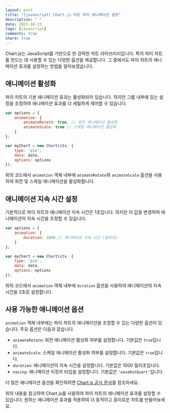 ```yaml
---
layout: post
title: "[javascript] Chart.js 차트 파이 애니메이션 설정"
description: " "
date: 2023-10-23
tags: [javascript]
comments: true
share: true
---
```


Chart.js는 JavaScript를 기반으로 한 강력한 차트 라이브러리입니다. 특히 파이 차트를 만드는 데 사용할 수 있는 다양한 옵션을 제공합니다. 그 중에서도 파이 차트의 애니메이션 효과를 설정하는 방법을 알아보겠습니다.

## 애니메이션 활성화

파이 차트의 기본 애니메이션 효과는 활성화되어 있습니다. 하지만 그룹 내부에 있는 설정을 조정하여 애니메이션 효과를 더 세밀하게 제어할 수 있습니다.

```javascript
var options = {
    animation: {
        animateRotate: true, // 회전 애니메이션 활성화
        animateScale: true // 스케일 애니메이션 활성화
    }
};

var myChart = new Chart(ctx, {
    type: 'pie',
    data: data,
    options: options
});
```

위의 코드에서 `animation` 객체 내부에 `animateRotate`와 `animateScale` 옵션을 사용하여 회전 및 스케일 애니메이션을 활성화합니다.

## 애니메이션 지속 시간 설정

기본적으로 파이 차트의 애니메이션 지속 시간은 1초입니다. 하지만 이 값을 변경하여 애니메이션의 지속 시간을 조정할 수 있습니다.

```javascript
var options = {
    animation: {
        duration: 2000 // 애니메이션 지속 시간 (밀리초)
    }
};

var myChart = new Chart(ctx, {
    type: 'pie',
    data: data,
    options: options
});
```

위의 코드에서 `animation` 객체 내부에 `duration` 옵션을 사용하여 애니메이션의 지속 시간을 2초로 설정합니다.

## 사용 가능한 애니메이션 옵션

`animation` 객체 내부에는 파이 차트의 애니메이션을 조정할 수 있는 다양한 옵션이 있습니다. 주요 옵션은 다음과 같습니다.

- `animateRotate`: 회전 애니메이션 활성화 여부를 설정합니다. 기본값은 `true`입니다.
- `animateScale`: 스케일 애니메이션 활성화 여부를 설정합니다. 기본값은 `true`입니다.
- `duration`: 애니메이션의 지속 시간을 설정합니다. 기본값은 1000 밀리초입니다.
- `easing`: 애니메이션 이징의 타입을 설정합니다. 기본값은 `'easeOutQuart'`입니다.

더 많은 애니메이션 옵션을 확인하려면 [Chart.js 공식 문서](https://www.chartjs.org/docs/latest/configuration/animations.html)를 참조하세요.

위의 내용을 참고하여 Chart.js를 사용하여 파이 차트의 애니메이션 효과를 설정할 수 있습니다. 원하는 애니메이션 효과를 적용하여 더 동적이고 흥미로운 차트를 만들어보세요.